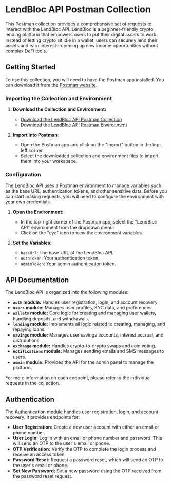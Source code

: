 # LendBloc API Postman Collection

This Postman collection provides a comprehensive set of requests to interact with the LendBloc API. LendBloc is a beginner-friendly crypto lending platform that empowers users to put their digital assets to work. Instead of letting crypto sit idle in a wallet, users can securely lend their assets and earn interest—opening up new income opportunities without complex DeFi tools.

## Getting Started

To use this collection, you will need to have the Postman app installed. You can download it from the [Postman website](https://www.postman.com/downloads/).

### Importing the Collection and Environment

1.  **Download the Collection and Environment:**
    *   [Download the LendBloc API Postman Collection](https://www.postman.com/collections/your-collection-id)
    *   [Download the LendBloc API Postman Environment](https://www.postman.com/environments/your-environment-id)

2.  **Import into Postman:**
    *   Open the Postman app and click on the "Import" button in the top-left corner.
    *   Select the downloaded collection and environment files to import them into your workspace.

### Configuration

The LendBloc API uses a Postman environment to manage variables such as the base URL, authentication tokens, and other sensitive data. Before you can start making requests, you will need to configure the environment with your own credentials.

1.  **Open the Environment:**
    *   In the top-right corner of the Postman app, select the "LendBloc API" environment from the dropdown menu.
    *   Click on the "eye" icon to view the environment variables.

2.  **Set the Variables:**
    *   `baseUrl`: The base URL of the LendBloc API.
    *   `authToken`: Your authentication token.
    *   `adminToken`: Your admin authentication token.

## API Documentation

The LendBloc API is organized into the following modules:

*   **`auth` module:** Handles user registration, login, and account recovery.
*   **`users` module:** Manages user profiles, KYC data, and preferences.
*   **`wallets` module:** Core logic for creating and managing user wallets, handling deposits, and withdrawals.
*   **`lending` module:** Implements all logic related to creating, managing, and repaying loans.
*   **`savings` module:** Manages user savings accounts, interest accrual, and distributions.
*   **`exchange` module:** Handles crypto-to-crypto swaps and coin voting.
*   **`notifications` module:** Manages sending emails and SMS messages to users.
*   **`admin` module:** Provides the API for the admin panel to manage the platform.

For more information on each endpoint, please refer to the individual requests in the collection.

## Authentication

The Authentication module handles user registration, login, and account recovery. It provides endpoints for:

*   **User Registration:** Create a new user account with either an email or phone number.
*   **User Login:** Log in with an email or phone number and password. This will send an OTP to the user's email or phone.
*   **OTP Verification:** Verify the OTP to complete the login process and receive an access token.
*   **Password Reset:** Request a password reset, which will send an OTP to the user's email or phone.
*   **Set New Password:** Set a new password using the OTP received from the password reset request.